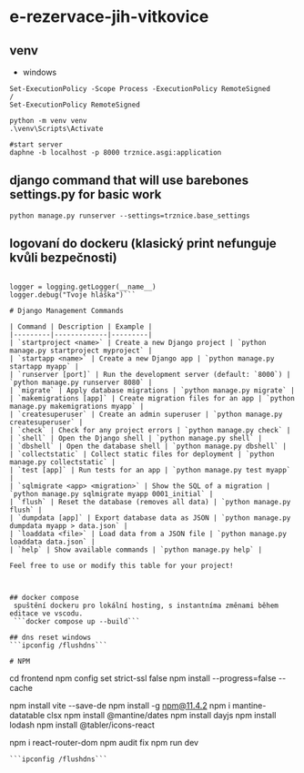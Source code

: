 # e-rezervace-jih-vitkovice

## venv
- windows

```
Set-ExecutionPolicy -Scope Process -ExecutionPolicy RemoteSigned
/
Set-ExecutionPolicy RemoteSigned

python -m venv venv
.\venv\Scripts\Activate

#start server
daphne -b localhost -p 8000 trznice.asgi:application
```



## django command that will use barebones settings.py for basic work
```python manage.py runserver --settings=trznice.base_settings```


## logovaní do dockeru (klasický print nefunguje kvůli bezpečnosti)
```import logging

logger = logging.getLogger(__name__)
logger.debug("Tvoje hláška")```

# Django Management Commands

| Command | Description | Example |
|---------|-------------|---------|
| `startproject <name>` | Create a new Django project | `python manage.py startproject myproject` |
| `startapp <name>` | Create a new Django app | `python manage.py startapp myapp` |
| `runserver [port]` | Run the development server (default: `8000`) | `python manage.py runserver 8080` |
| `migrate` | Apply database migrations | `python manage.py migrate` |
| `makemigrations [app]` | Create migration files for an app | `python manage.py makemigrations myapp` |
| `createsuperuser` | Create an admin superuser | `python manage.py createsuperuser` |
| `check` | Check for any project errors | `python manage.py check` |
| `shell` | Open the Django shell | `python manage.py shell` |
| `dbshell` | Open the database shell | `python manage.py dbshell` |
| `collectstatic` | Collect static files for deployment | `python manage.py collectstatic` |
| `test [app]` | Run tests for an app | `python manage.py test myapp` |
| `sqlmigrate <app> <migration>` | Show the SQL of a migration | `python manage.py sqlmigrate myapp 0001_initial` |
| `flush` | Reset the database (removes all data) | `python manage.py flush` |
| `dumpdata [app]` | Export database data as JSON | `python manage.py dumpdata myapp > data.json` |
| `loaddata <file>` | Load data from a JSON file | `python manage.py loaddata data.json` |
| `help` | Show available commands | `python manage.py help` |

Feel free to use or modify this table for your project!



## docker compose
 spuštění dockeru pro lokální hosting, s instantníma změnami během editace ve vscodu.
 ```docker compose up --build```

## dns reset windows
```ipconfig /flushdns```

# NPM

```
cd frontend
npm config set strict-ssl false
npm install --progress=false --cache

npm install vite --save-de
npm install -g npm@11.4.2
npm i mantine-datatable clsx
npm install @mantine/dates
npm install dayjs
npm install lodash
npm install @tabler/icons-react

npm i react-router-dom
npm audit fix
npm run dev
```
```ipconfig /flushdns```
